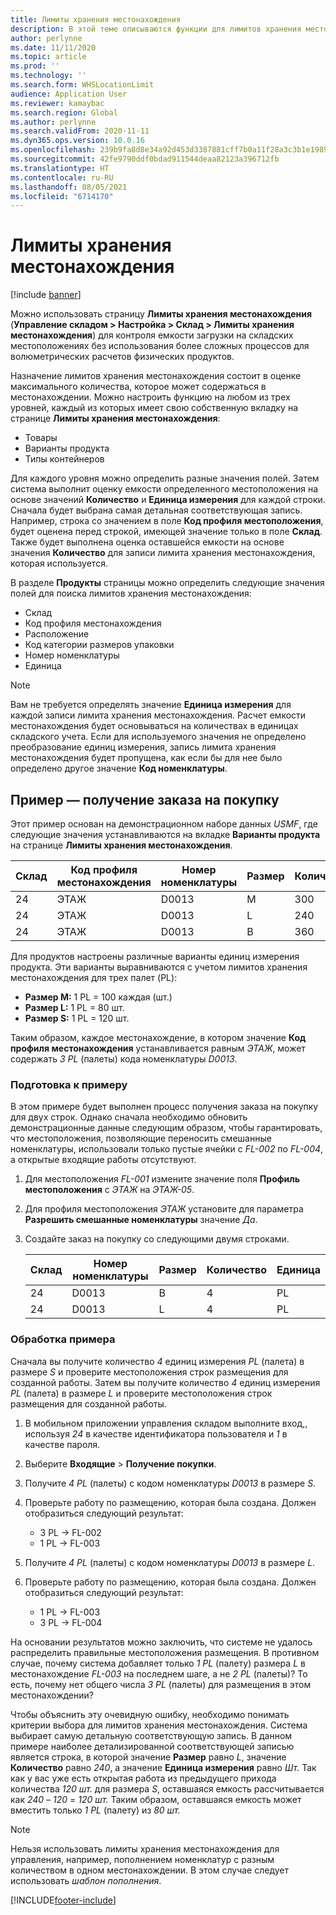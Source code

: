 ```yaml
---
title: Лимиты хранения местонахождения
description: В этой теме описываются функции для лимитов хранения местонахождения.
author: perlynne
ms.date: 11/11/2020
ms.topic: article
ms.prod: ''
ms.technology: ''
ms.search.form: WHSLocationLimit
audience: Application User
ms.reviewer: kamaybac
ms.search.region: Global
ms.author: perlynne
ms.search.validFrom: 2020-11-11
ms.dyn365.ops.version: 10.0.16
ms.openlocfilehash: 239b9fa8d8e34a92d453d3387881cff7b0a11f28a3c3b1e19891ea3bd78c3d7c
ms.sourcegitcommit: 42fe9790ddf0bdad911544deaa82123a396712fb
ms.translationtype: HT
ms.contentlocale: ru-RU
ms.lasthandoff: 08/05/2021
ms.locfileid: "6714170"
---
```

# <a name="location-stocking-limits"></a>Лимиты хранения местонахождения

[!include [banner](../includes/banner.md)]

Можно использовать страницу **Лимиты хранения местонахождения** (**Управление складом \> Настройка \> Склад \> Лимиты хранения местонахождения**) для контроля емкости загрузки на складских местоположениях без использования более сложных процессов для волюметрических расчетов физических продуктов.

Назначение лимитов хранения местонахождения состоит в оценке максимального количества, которое может содержаться в местонахождении. Можно настроить функцию на любом из трех уровней, каждый из которых имеет свою собственную вкладку на странице **Лимиты хранения местонахождения**:

- Товары
- Варианты продукта
- Типы контейнеров

Для каждого уровня можно определить разные значения полей. Затем система выполнит оценку емкости определенного местоположения на основе значений **Количество** и **Единица измерения** для каждой строки. Сначала будет выбрана самая детальная соответствующая запись. Например, строка со значением в поле **Код профиля местоположения**, будет оценена перед строкой, имеющей значение только в поле **Склад**. Также будет выполнена оценка оставшейся емкости на основе значения **Количество** для записи лимита хранения местонахождения, которая используется.

В разделе **Продукты** страницы можно определить следующие значения полей для поиска лимитов хранения местонахождения:

- Склад
- Код профиля местонахождения
- Расположение
- Код категории размеров упаковки
- Номер номенклатуры
- Единица

> [!NOTE]
> Вам не требуется определять значение **Единица измерения** для каждой записи лимита хранения местонахождения. Расчет емкости местонахождения будет основываться на количествах в единицах складского учета. Если для используемого значения не определено преобразование единиц измерения, запись лимита хранения местонахождения будет пропущена, как если бы для нее было определено другое значение **Код номенклатуры**.

## <a name="example--purchase-order-receiving"></a>Пример — получение заказа на покупку

Этот пример основан на демонстрационном наборе данных *USMF*, где следующие значения устанавливаются на вкладке **Варианты продукта** на странице **Лимиты хранения местонахождения**.

| Склад | Код профиля местонахождения | Номер номенклатуры | Размер | Количество | Единица |
|-----------|---------------------|-------------|------|----------|------|
| 24        | ЭТАЖ               | D0013       | М    | 300      | Ea   |
| 24        | ЭТАЖ               | D0013       | L    | 240      | Ea   |
| 24        | ЭТАЖ               | D0013       | В    | 360      | Ea   |

Для продуктов настроены различные варианты единиц измерения продукта. Эти варианты выравниваются с учетом лимитов хранения местонахождения для трех палет (PL):

- **Размер M:** 1 PL = 100 каждая (шт.)
- **Размер L:** 1 PL = 80 шт.
- **Размер S:** 1 PL = 120 шт.

Таким образом, каждое местонахождение, в котором значение **Код профиля местонахождения** устанавливается равным *ЭТАЖ*, может содержать *3* *PL* (палеты) кода номенклатуры *D0013*.

### <a name="prepare-for-the-example"></a>Подготовка к примеру

В этом примере будет выполнен процесс получения заказа на покупку для двух строк. Однако сначала необходимо обновить демонстрационные данные следующим образом, чтобы гарантировать, что местоположения, позволяющие переносить смешанные номенклатуры, использовали только пустые ячейки с *FL-002* по *FL-004*, а открытые входящие работы отсутствуют.

1. Для местоположения *FL-001* измените значение поля **Профиль местоположения** с *ЭТАЖ* на *ЭТАЖ-05*.
1. Для профиля местоположения *ЭТАЖ* установите для параметра **Разрешить смешанные номенклатуры** значение *Да*.
1. Создайте заказ на покупку со следующими двумя строками.

    | Склад | Номер номенклатуры | Размер | Количество | Единица |
    |-----------|-------------|------|----------|------|
    | 24        | D0013       | В    | 4        | PL   |
    | 24        | D0013       | L    | 4        | PL   |

### <a name="process-the-example"></a>Обработка примера

Сначала вы получите количество *4* единиц измерения *PL* (палета) в размере *S* и проверите местоположения строк размещения для созданной работы. Затем вы получите количество *4* единиц измерения *PL* (палета) в размере *L* и проверите местоположения строк размещения для созданной работы.

1. В мобильном приложении управления складом выполните вход,, используя *24* в качестве идентификатора пользователя и *1* в качестве пароля.
1. Выберите **Входящие** \> **Получение покупки**.
1. Получите *4* *PL* (палеты) с кодом номенклатуры *D0013* в размере *S*.
1. Проверьте работу по размещению, которая была создана. Должен отобразиться следующий результат:

    - 3 PL -\> FL-002
    - 1 PL -\> FL-003

1. Получите *4* *PL* (палеты) с кодом номенклатуры *D0013* в размере *L*.
1. Проверьте работу по размещению, которая была создана. Должен отобразиться следующий результат:

    - 1 PL -\> FL-003
    - 3 PL -\> FL-004

На основании результатов можно заключить, что системе не удалось распределить правильные местоположения размещения. В противном случае, почему система добавляет только *1* *PL* (палету) размера *L* в местонахождение *FL-003* на последнем шаге, а не *2* *PL* (палеты)? То есть, почему нет общего числа *3* *PL* (палеты) для размещения в этом местонахождении?

Чтобы объяснить эту очевидную ошибку, необходимо понимать критерии выбора для лимитов хранения местонахождения. Система выбирает самую детальную соответствующую запись. В данном примере наиболее детализированной соответствующей записью является строка, в которой значение **Размер** равно *L*, значение **Количество** равно *240*, а значение **Единица измерения** равно *Шт.* Так как у вас уже есть открытая работа из предыдущего прихода количества *120* *шт.* для размера *S*, оставшаяся емкость рассчитывается как *240* – *120* = *120* *шт.* Таким образом, оставшаяся емкость может вместить только *1* *PL* (палету) из *80* *шт.*

> [!NOTE]
> Нельзя использовать лимиты хранения местонахождения для управления, например, пополнением номенклатур с разным количеством в одном местонахождении. В этом случае следует использовать *шаблон пополнения*.


[!INCLUDE[footer-include](../../includes/footer-banner.md)]